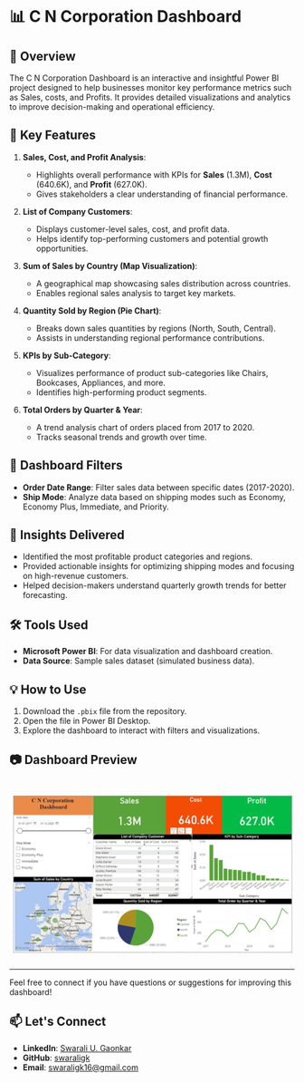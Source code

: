
# 📊 C N Corporation Dashboard  

## 📝 Overview  
The C N Corporation Dashboard is an interactive and insightful Power BI project designed to help businesses monitor key performance metrics such as Sales, costs, and Profits. It provides detailed visualizations and analytics to improve decision-making and operational efficiency.  

## 🎯 Key Features  
1. **Sales, Cost, and Profit Analysis**:  
   - Highlights overall performance with KPIs for **Sales** (1.3M), **Cost** (640.6K), and **Profit** (627.0K).  
   - Gives stakeholders a clear understanding of financial performance.  

2. **List of Company Customers**:  
   - Displays customer-level sales, cost, and profit data.  
   - Helps identify top-performing customers and potential growth opportunities.  

3. **Sum of Sales by Country (Map Visualization)**:  
   - A geographical map showcasing sales distribution across countries.  
   - Enables regional sales analysis to target key markets.  

4. **Quantity Sold by Region (Pie Chart)**:  
   - Breaks down sales quantities by regions (North, South, Central).  
   - Assists in understanding regional performance contributions.  

5. **KPIs by Sub-Category**:  
   - Visualizes performance of product sub-categories like Chairs, Bookcases, Appliances, and more.  
   - Identifies high-performing product segments.  

6. **Total Orders by Quarter & Year**:  
   - A trend analysis chart of orders placed from 2017 to 2020.  
   - Tracks seasonal trends and growth over time.  

## 📌 Dashboard Filters  
- **Order Date Range**: Filter sales data between specific dates (2017-2020).  
- **Ship Mode**: Analyze data based on shipping modes such as Economy, Economy Plus, Immediate, and Priority.  

## 🚀 Insights Delivered  
- Identified the most profitable product categories and regions.  
- Provided actionable insights for optimizing shipping modes and focusing on high-revenue customers.  
- Helped decision-makers understand quarterly growth trends for better forecasting.  

## 🛠️ Tools Used  
- **Microsoft Power BI**: For data visualization and dashboard creation.  
- **Data Source**: Sample sales dataset (simulated business data).  

## 💡 How to Use  
1. Download the `.pbix` file from the repository.  
2. Open the file in Power BI Desktop.  
3. Explore the dashboard to interact with filters and visualizations.  

## 📷 Dashboard Preview  
# ![CNCorportion Dashboard](CNCorportion_Dashboard_Powerbi.png)
---

Feel free to connect if you have questions or suggestions for improving this dashboard! 
## 📫 Let's Connect  
- **LinkedIn**: [Swarali U. Gaonkar](https://www.linkedin.com/in/swaraligaonkar/)  
- **GitHub**: [swaraligk](https://github.com/swaraligk)  
- **Email**: swaraligk16@gmail.com  
